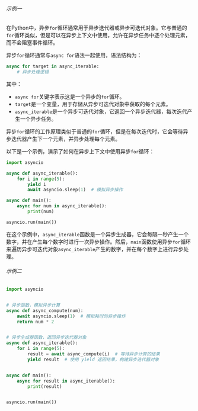 ###### 示例一
在Python中，异步`for`循环通常用于异步迭代器或异步可迭代对象。它与普通的`for`循环类似，但是可以在异步上下文中使用，允许在异步任务中逐个处理元素，而不会阻塞事件循环。

异步`for`循环通常与`async for`语法一起使用，语法结构为：

```python
async for target in async_iterable:
    # 异步处理逻辑
```

其中：
- `async for`关键字表示这是一个异步的`for`循环。
- `target`是一个变量，用于存储从异步可迭代对象中获取的每个元素。
- `async_iterable`是一个异步可迭代对象，它返回一个异步迭代器，每次迭代产生一个异步任务。

异步`for`循环的工作原理类似于普通的`for`循环，但是在每次迭代时，它会等待异步迭代器产生下一个元素，并异步处理每个元素。

以下是一个示例，演示了如何在异步上下文中使用异步`for`循环：

```python
import asyncio

async def async_iterable():
    for i in range(5):
        yield i
        await asyncio.sleep(1)  # 模拟异步操作

async def main():
    async for num in async_iterable():
        print(num)

asyncio.run(main())
```

在这个示例中，`async_iterable`函数是一个异步生成器，它会每隔一秒产生一个数字，并在产生每个数字时进行一次异步操作。然后，`main`函数使用异步`for`循环来遍历异步可迭代对象`async_iterable`产生的数字，并在每个数字上进行异步处理。

###### 示例二
```python
import asyncio


# 异步函数，模拟异步计算
async def async_compute(num):
    await asyncio.sleep(1)  # 模拟耗时的异步操作
    return num * 2


# 异步生成器函数，返回异步迭代器对象
async def async_iterable():
    for i in range(5):
        result = await async_compute(i)  # 等待异步计算的结果
        yield result  # 使用 yield 返回结果，构建异步迭代器对象


async def main():
    async for result in async_iterable():
        print(result)


asyncio.run(main())

```